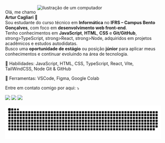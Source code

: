 <img src="https://raw.githubusercontent.com/MicaelliMedeiros/micaellimedeiros/master/image/computer-illustration.png" alt="ilustração de um computador" min-width="400px" max-width="400px" width="400px" align="right">

<p align="left">
  Olá, me chamo <strong>Artur Cagliari</strong> 👋 <br>
  Sou estudante do curso técnico em <strong>Informática</strong> no <strong>IFRS – Campus Bento Gonçalves</strong>, com foco em <strong>desenvolvimento web front-end</strong>.<br>
  Tenho conhecimentos em <strong>JavaScript</strong>, <strong>HTML</strong>, <strong>CSS</strong> e <strong>Git/GitHub</strong>, strong>TypeScript</strong>, strong>React</strong>, strong>Node</strong>, adquiridos em projetos acadêmicos e estudos autodidatas.<br>
  Busco uma <strong>oportunidade de estágio</strong> ou posição <strong>júnior</strong> para aplicar meus conhecimentos e continuar evoluindo na área de tecnologia.
</p>

<p align="left">
  🧠 Habilidades: JavaScript, HTML, CSS, TypeScript, React, Vite, TailWindCSS, Node Git & GitHub
</p>

<p align="left">
  💼 Ferramentas: VSCode, Figma, Google Colab
</p>

<p align="left">
  Entre em contato comigo por aqui: ⤵️
</p>

<p align="left">
  <a href="mailto:arturcagliari2018@gmail.com"><img src="https://img.shields.io/badge/-Gmail-%23333?style=for-the-badge&logo=gmail&logoColor=white"></a>
  <a href="https://www.linkedin.com/in/artur-cagliari-206b0936b/" target="_blank"><img src="https://img.shields.io/badge/-LinkedIn-%230077B5?style=for-the-badge&logo=linkedin&logoColor=white"></a>
  <a href="https://www.instagram.com/artur.cagliari" target="_blank"><img src="https://img.shields.io/badge/-Instagram-%23E4405F?style=for-the-badge&logo=instagram&logoColor=white"></a>
</p>

<picture align="center">
  <source media="(prefers-color-scheme: dark)" srcset="https://raw.githubusercontent.com/Platane/snk/output/github-contribution-grid-snake-dark.svg">
  <source media="(prefers-color-scheme: light)" srcset="https://raw.githubusercontent.com/Platane/snk/output/github-contribution-grid-snake.svg">
  <img align="center" alt="github contribution grid snake animation" src="https://raw.githubusercontent.com/Platane/snk/output/github-contribution-grid-snake.svg">
</picture>
